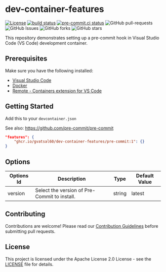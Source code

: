 # dev-container-features

[![License](https://img.shields.io/badge/License-Apache_2.0-blue.svg)](https://img.shields.io/github/license/gvatsal60/dev-container-features)
[![build status](https://github.com/gvatsal60/dev-container-features/actions/workflows/readme-checker.yaml/badge.svg)](https://github.com/gvatsal60/dev-container-features/actions/workflows/readme-checker.yaml)
[![pre-commit.ci status](https://results.pre-commit.ci/badge/github/gvatsal60/dev-container-features/master.svg)](https://results.pre-commit.ci/latest/github/gvatsal60/dev-container-features/HEAD)
![GitHub pull-requests](https://img.shields.io/github/issues-pr/gvatsal60/dev-container-features)
![GitHub Issues](https://img.shields.io/github/issues/gvatsal60/dev-container-features)
![GitHub forks](https://img.shields.io/github/forks/gvatsal60/dev-container-features)
![GitHub stars](https://img.shields.io/github/stars/gvatsal60/dev-container-features)

This repository demonstrates setting up a pre-commit hook in Visual Studio Code (VS Code) development container.

## Prerequisites

Make sure you have the following installed:

- [Visual Studio Code](https://code.visualstudio.com/)
- [Docker](https://www.docker.com/)
- [Remote - Containers extension for VS Code](https://marketplace.visualstudio.com/items?itemName=ms-vscode-remote.remote-containers)

## Getting Started

Add this to your `devcontainer.json`

See also: https://github.com/pre-commit/pre-commit
```json
"features": {
    "ghcr.io/gvatsal60/dev-container-features/pre-commit:1": {}
}
```
## Options

| Options Id | Description | Type | Default Value |
|-----|-----|-----|-----|
| version | Select the version of Pre-Commit to install. | string | latest |

## Contributing

Contributions are welcome! Please read our
[Contribution Guidelines](https://github.com/gvatsal60/dev-container-features/blob/HEAD/CONTRIBUTING.md)
before submitting pull requests.

## License

This project is licensed under the Apache License 2.0 License - see the
[LICENSE](https://github.com/gvatsal60/dev-container-features/blob/HEAD/LICENSE) file for details.
